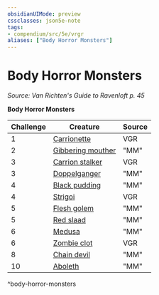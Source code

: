 ```yaml
---
obsidianUIMode: preview
cssclasses: json5e-note
tags:
- compendium/src/5e/vrgr
aliases: ["Body Horror Monsters"]
---
```

# Body Horror Monsters
*Source: Van Richten's Guide to Ravenloft p. 45* 

**Body Horror Monsters**

| Challenge | Creature | Source |
|-----------|----------|--------|
| 1 | [Carrionette](/Systems/5e/bestiary/construct/carrionette-vrgr.md) | VGR |
| 2 | [Gibbering mouther](/Systems/5e/bestiary/aberration/gibbering-mouther.md) | "MM" |
| 3 | [Carrion stalker](/Systems/5e/bestiary/monstrosity/carrion-stalker-vrgr.md) | VGR |
| 3 | [Doppelganger](/Systems/5e/bestiary/monstrosity/doppelganger.md) | "MM" |
| 4 | [Black pudding](/Systems/5e/bestiary/ooze/black-pudding.md) | "MM" |
| 4 | [Strigoi](/Systems/5e/bestiary/monstrosity/strigoi-vrgr.md) | VGR |
| 5 | [Flesh golem](/Systems/5e/bestiary/construct/flesh-golem.md) | "MM" |
| 5 | [Red slaad](/Systems/5e/bestiary/aberration/red-slaad.md) | "MM" |
| 6 | [Medusa](/Systems/5e/bestiary/monstrosity/medusa.md) | "MM" |
| 6 | [Zombie clot](/Systems/5e/bestiary/undead/zombie-clot-vrgr.md) | VGR |
| 8 | [Chain devil](/Systems/5e/bestiary/fiend/chain-devil.md) | "MM" |
| 10 | [Aboleth](/Systems/5e/bestiary/aberration/aboleth.md) | "MM" |
^body-horror-monsters